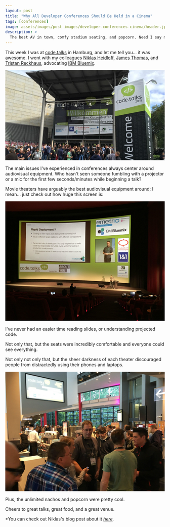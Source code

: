```yaml
---
layout: post
title: "Why All Developer Conferences Should Be Held in a Cinema"
tags: [conferences]
image: assets/images/post-images/developer-conferences-cinema/header.jpg
description: >
  The best AV in town, comfy stadium seating, and popcorn. Need I say more?
---
```


This week I was at [code.talks](https://www.codetalks.de/) in Hamburg, and let
me tell you... it was awesome. I went with my colleagues [Niklas
Heidloff](https://twitter.com/nheidloff), [James
Thomas](https://twitter.com/thomasj), and [Tristan
Reckhaus](https://twitter.com/trecks), advocating [IBM
Bluemix](https://bluemix.net).

![Outside the Conference](/assets/images/post-images/developer-conferences-cinema/outside.jpg)

The main issues I've experienced in conferences always center around audiovisual
equipment. Who hasn't seen someone fumbling with a projector or a mic for the
first few seconds/minutes while beginning a talk?

Movie theaters have arguably the best audiovisual equipment around; I mean...
just check out how huge this screen is:

![Huge screens](/assets/images/post-images/developer-conferences-cinema/screens.jpg)

I've never had an easier time reading slides, or understanding projected code.

Not only that, but the seats were incredibly comfortable and everyone could see
everything.

Not only not only that, but the sheer darkness of each theater discouraged
people from distractedly using their phones and laptops.

![By the booths](/assets/images/post-images/developer-conferences-cinema/booths.jpg)

Plus, the unlimited nachos and popcorn were pretty cool.

Cheers to great talks, great food, and a great venue.

*You can check out Niklas's blog post about it
*[here](http://heidloff.net/nh/home.nsf/article.xsp?id=01.10.2015101241NHEBMY.htm).*
